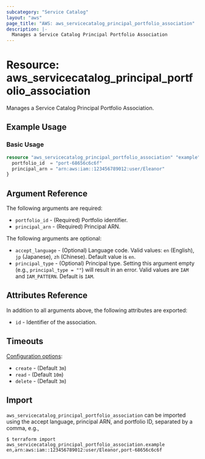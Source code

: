 ```yaml
---
subcategory: "Service Catalog"
layout: "aws"
page_title: "AWS: aws_servicecatalog_principal_portfolio_association"
description: |-
  Manages a Service Catalog Principal Portfolio Association
---
```


# Resource: aws_servicecatalog_principal_portfolio_association

Manages a Service Catalog Principal Portfolio Association.

## Example Usage

### Basic Usage

```terraform
resource "aws_servicecatalog_principal_portfolio_association" "example" {
  portfolio_id  = "port-68656c6c6f"
  principal_arn = "arn:aws:iam::123456789012:user/Eleanor"
}
```

## Argument Reference

The following arguments are required:

* `portfolio_id` - (Required) Portfolio identifier.
* `principal_arn` - (Required) Principal ARN.

The following arguments are optional:

* `accept_language` - (Optional) Language code. Valid values: `en` (English), `jp` (Japanese), `zh` (Chinese). Default value is `en`.
* `principal_type` - (Optional) Principal type. Setting this argument empty (e.g., `principal_type = ""`) will result in an error. Valid values are `IAM` and `IAM_PATTERN`. Default is `IAM`.

## Attributes Reference

In addition to all arguments above, the following attributes are exported:

* `id` - Identifier of the association.

## Timeouts

[Configuration options](https://developer.hashicorp.com/terraform/language/resources/syntax#operation-timeouts):

- `create` - (Default `3m`)
- `read` - (Default `10m`)
- `delete` - (Default `3m`)

## Import

`aws_servicecatalog_principal_portfolio_association` can be imported using the accept language, principal ARN, and portfolio ID, separated by a comma, e.g.,

```
$ terraform import aws_servicecatalog_principal_portfolio_association.example en,arn:aws:iam::123456789012:user/Eleanor,port-68656c6c6f
```
